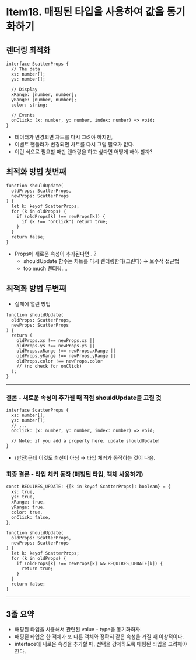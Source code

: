 # Item18. 매핑된 타입을 사용하여 값을 동기화하기

## 렌더링 최적화

```tsx
interface ScatterProps {
  // The data
  xs: number[];
  ys: number[];

  // Display
  xRange: [number, number];
  yRange: [number, number];
  color: string;

  // Events
  onClick: (x: number, y: number, index: number) => void;
}
```

- 데이터가 변경되면 차트를 다시 그려야 하지만,
- 이벤트 핸들러가 변경되면 차트를 다시 그릴 필요가 없다.
- 이런 식으로 필요할 때만 렌더링을 하고 싶다면 어떻게 해야 할까?

## 최적화 방법 첫번째

```tsx
function shouldUpdate(
  oldProps: ScatterProps,
  newProps: ScatterProps
) {
  let k: keyof ScatterProps;
  for (k in oldProps) {
    if (oldProps[k] !== newProps[k]) {
      if (k !== 'onClick') return true;
    }
  }
  return false;
}
```

- Props에 새로운 속성이 추가된다면.. ?
    - shouldUpdate 함수는 차트를 다시 렌더링한다(그린다) → 보수적 접근법
    - too much 렌더링….

## 최적화 방법 두번째

- 실패에 열린 방법

```tsx
function shouldUpdate(
  oldProps: ScatterProps,
  newProps: ScatterProps
) {
  return (
    oldProps.xs !== newProps.xs ||
    oldProps.ys !== newProps.ys ||
    oldProps.xRange !== newProps.xRange ||
    oldProps.yRange !== newProps.yRange ||
    oldProps.color !== newProps.color
    // (no check for onClick)
  );
}
```

---

### 결론 - 새로운 속성이 추가될 때 직접 shouldUpdate를 고칠 것

```tsx
interface ScatterProps {
  xs: number[];
  ys: number[];
  // ...
  onClick: (x: number, y: number, index: number) => void;

  // Note: if you add a property here, update shouldUpdate!
}
```

- (반전)근데 이것도 최선이 아님 → 타입 체커가 동작하는 것이 나음.

### 최종 결론 - 타입 체커 동작 (매핑된 타입, 객체 사용하기)

```tsx
const REQUIRES_UPDATE: {[k in keyof ScatterProps]: boolean} = {
  xs: true,
  ys: true,
  xRange: true,
  yRange: true,
  color: true,
  onClick: false,
};

function shouldUpdate(
  oldProps: ScatterProps,
  newProps: ScatterProps
) {
  let k: keyof ScatterProps;
  for (k in oldProps) {
    if (oldProps[k] !== newProps[k] && REQUIRES_UPDATE[k]) {
      return true;
    }
  }
  return false;
}
```

---

## 3줄 요약

- 매핑된 타입을 사용해서 관련된 value - type을 동기화하자.
- 매핑된 타입은 한 객체가 또 다른 객체와 정확히 같은 속성을 가질 때 이상적이다.
- interface에 새로운 속성을 추가할 때, 선택을 강제하도록 매핑된 타입을 고려해야 한다.
